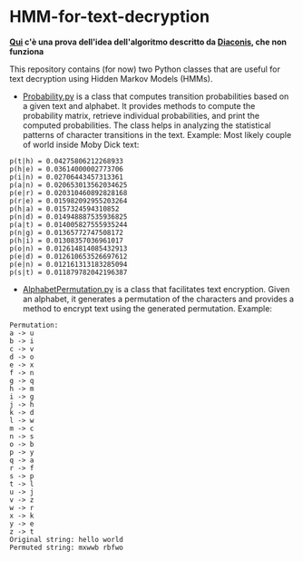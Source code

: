 # HMM-for-text-decryption

**[Qui](try.ipynb) c'è una prova dell'idea dell'algoritmo descritto da [Diaconis](articles/MCMCRev.pdf), che non funziona**

This repository contains (for now) two Python classes that are useful for text decryption using Hidden Markov Models (HMMs).

- [Probability.py](src/Probability.py) is a class that computes transition probabilities based on a given text and alphabet. It provides methods to compute the probability matrix, retrieve individual probabilities, and print the computed probabilities. The class helps in analyzing the statistical patterns of character transitions in the text.
Example:
Most likely couple of world inside Moby Dick text:
```
p(t|h) = 0.04275806212268933
p(h|e) = 0.03614000002773706
p(i|n) = 0.02706443457313361
p(a|n) = 0.020653013562034625
p(e|r) = 0.020310460892828168
p(r|e) = 0.015982092955203264
p(h|a) = 0.0157324594310852
p(n|d) = 0.014948887535936825
p(a|t) = 0.014005827555935244
p(n|g) = 0.01365772747508172
p(h|i) = 0.01308357036961017
p(o|n) = 0.012614814085432913
p(e|d) = 0.012610653526697612
p(e|n) = 0.012161313183285094
p(s|t) = 0.011879782042196387
```
- [AlphabetPermutation.py](src/AlphabetPermutation.py)  is a class that facilitates text encryption. Given an alphabet, it generates a permutation of the characters and provides a method to encrypt text using the generated permutation.
Example:
```
Permutation:
a -> u
b -> i
c -> v
d -> o
e -> x
f -> n
g -> q
h -> m
i -> g
j -> h
k -> d
l -> w
m -> c
n -> s
o -> b
p -> y
q -> a
r -> f
s -> p
t -> l
u -> j
v -> z
w -> r
x -> k
y -> e
z -> t
Original string: hello world
Permuted string: mxwwb rbfwo
```